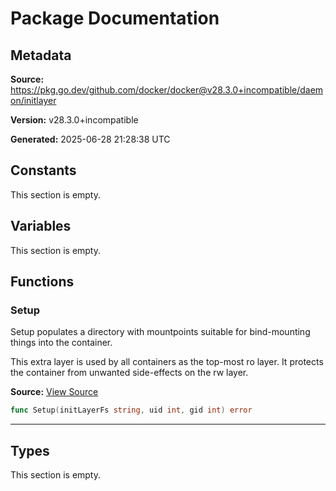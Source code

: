 # Package Documentation

## Metadata

**Source:** https://pkg.go.dev/github.com/docker/docker@v28.3.0+incompatible/daemon/initlayer

**Version:** v28.3.0+incompatible

**Generated:** 2025-06-28 21:28:38 UTC

## Constants

This section is empty.

## Variables

This section is empty.

## Functions

### Setup

Setup populates a directory with mountpoints suitable
for bind-mounting things into the container.

This extra layer is used by all containers as the top-most ro layer. It protects
the container from unwanted side-effects on the rw layer.

**Source:** [View Source](https://github.com/docker/docker/blob/v28.3.0/daemon/initlayer/setup_unix.go#L19)  

```go
func Setup(initLayerFs string, uid int, gid int) error
```

---

## Types

This section is empty.

